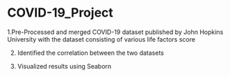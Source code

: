 # COVID-19_Project

1.Pre-Processed and merged COVID-19 dataset published by John Hopkins University with the dataset consisting of various life factors score

2. Identified the correlation between the two datasets

3. Visualized results using Seaborn
